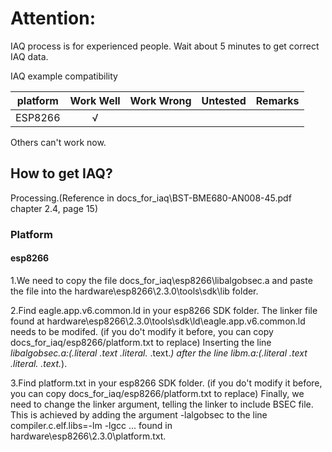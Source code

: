 # Attention:

IAQ process is for experienced people.
Wait about 5 minutes to get correct IAQ data.

IAQ example compatibility

platform                | Work Well | Work Wrong | Untested  | Remarks
------------------ | :----------: | :----------: | :---------: | -----
ESP8266  |      √       |             |            | 

Others can't work now.

## How to get IAQ?

Processing.(Reference in docs_for_iaq\BST-BME680-AN008-45.pdf chapter 2.4, page 15)

### Platform

#### esp8266

1.We need to copy the file docs_for_iaq\esp8266\libalgobsec.a and paste the file into the hardware\esp8266\2.3.0\tools\sdk\lib folder.

2.Find eagle.app.v6.common.ld in your esp8266 SDK folder.
The linker file found at hardware\esp8266\2.3.0\tools\sdk\ld\eagle.app.v6.common.ld needs to be modifed.
(if you do't modify it before, you can copy docs_for_iaq/esp8266/platform.txt to replace)
Inserting the line *libalgobsec.a:(.literal .text .literal.* .text.*) after the line *libm.a:(.literal .text .literal.* .text.*).

3.Find platform.txt in your esp8266 SDK folder.
(if you do't modify it before, you can copy docs_for_iaq/esp8266/platform.txt to replace)
Finally, we need to change the linker argument, telling the linker to include BSEC file. This is achieved by adding the
argument -lalgobsec to the line compiler.c.elf.libs=-lm -lgcc ... found in hardware\esp8266\2.3.0\platform.txt.
